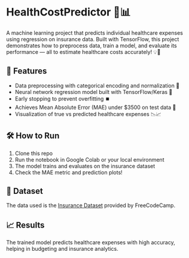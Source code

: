 # HealthCostPredictor 💊📊

A machine learning project that predicts individual healthcare expenses using regression on insurance data. Built with TensorFlow, this project demonstrates how to preprocess data, train a model, and evaluate its performance — all to estimate healthcare costs accurately! 💡🤖

## 🚀 Features

- Data preprocessing with categorical encoding and normalization 🔄
- Neural network regression model built with TensorFlow/Keras 🧠
- Early stopping to prevent overfitting ⏹️
- Achieves Mean Absolute Error (MAE) under $3500 on test data 🎯
- Visualization of true vs predicted healthcare expenses 📉📈

## 🛠️ How to Run

1. Clone this repo  
2. Run the notebook in Google Colab or your local environment  
3. The model trains and evaluates on the insurance dataset  
4. Check the MAE metric and prediction plots!

## 📁 Dataset

The data used is the [Insurance Dataset](https://cdn.freecodecamp.org/project-data/health-costs/insurance.csv) provided by FreeCodeCamp.

## 📈 Results

The trained model predicts healthcare expenses with high accuracy, helping in budgeting and insurance analytics.
